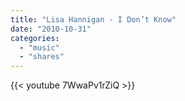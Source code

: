 ```yaml
---
title: "Lisa Hannigan - I Don’t Know"
date: "2010-10-31"
categories:
  - "music"
  - "shares"
---
```


{{< youtube 7WwaPv1rZiQ >}}
